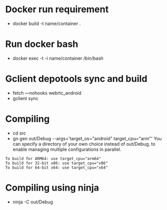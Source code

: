 # Docker run requirement
- docker build -t name/container .

# Run docker bash
-  docker exec -t -i name/container /bin/bash

# Gclient depotools sync and build
- fetch —nohooks webrtc_android
- gclient sync

# Compiling
- cd src
- gn gen out/Debug --args='target_os="android" target_cpu="arm"'
You can specify a directory of your own choice instead of out/Debug, to enable managing multiple configurations in parallel.
```
To build for ARM64: use target_cpu="arm64"
To build for 32-bit x86: use target_cpu="x86"
To build for 64-bit x64: use target_cpu="x64"
```

# Compiling using ninja 
- ninja -C out/Debug
